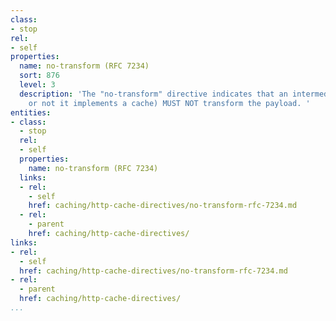 ```yaml
---
class:
- stop
rel:
- self
properties:
  name: no-transform (RFC 7234)
  sort: 876
  level: 3
  description: 'The "no-transform" directive indicates that an intermediary (whether
    or not it implements a cache) MUST NOT transform the payload. '
entities:
- class:
  - stop
  rel:
  - self
  properties:
    name: no-transform (RFC 7234)
  links:
  - rel:
    - self
    href: caching/http-cache-directives/no-transform-rfc-7234.md
  - rel:
    - parent
    href: caching/http-cache-directives/
links:
- rel:
  - self
  href: caching/http-cache-directives/no-transform-rfc-7234.md
- rel:
  - parent
  href: caching/http-cache-directives/
...
```

